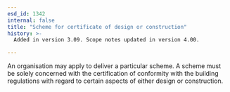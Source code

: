 ```yaml
---
esd_id: 1342
internal: false
title: "Scheme for certificate of design or construction"
history: >-
  Added in version 3.09. Scope notes updated in version 4.00.

---
```


An organisation may apply to deliver a particular scheme.  A scheme must be solely concerned with the certification of conformity with the building regulations with regard to certain aspects of either design or construction.

